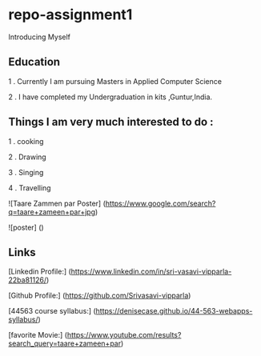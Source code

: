 # repo-assignment1
 Introducing Myself


## Education

1 . Currently I am pursuing Masters in Applied Computer Science 

2 . I have completed my Undergraduation in kits ,Guntur,India.

## Things I am very much interested to do :

1 . cooking

2 . Drawing

3 . Singing

4 . Travelling

![Taare Zammen par Poster] (https://www.google.com/search?q=taare+zameen+par+jpg)

![poster] ([](https://www.google.com/imgres?imgurl=http%3A%2F%2F4.bp.blogspot.com%2F-8GQyv8uph04%2FTgv3J630GNI%2FAAAAAAAAADo%2FiAwlUl7PzZY%2Fs1600%2FTaareZameenPar.jpg&imgrefurl=http%3A%2F%2Fpguims-random-films.blogspot.com%2F2011%2F12%2Ftaare-zameen-par.html&tbnid=q_S1zFaIl3veyM&vet=12ahUKEwjfh_7wsLXrAhUNXawKHThNCvgQMygDegUIARCpAQ..i&docid=rkRail75B5esoM&w=1024&h=768&q=taare%20zameen%20par%20jpg%20images&ved=2ahUKEwjfh_7wsLXrAhUNXawKHThNCvgQMygDegUIARCpAQ[](url)))


## Links
[Linkedin Profile:] (https://www.linkedin.com/in/sri-vasavi-vipparla-22ba81126/)

[Github Profile:] (https://github.com/Srivasavi-vipparla)

[44563 course syllabus:] (https://denisecase.github.io/44-563-webapps-syllabus/)

[favorite Movie:] (https://www.youtube.com/results?search_query=taare+zameen+par)
